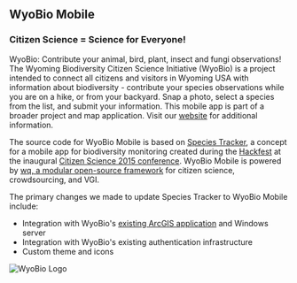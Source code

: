 ## WyoBio Mobile
### Citizen Science = Science for Everyone!

WyoBio: Contribute your animal, bird, plant, insect and fungi observations! The Wyoming Biodiversity Citizen Science Initiative (WyoBio) is a project intended to connect all citizens and visitors in Wyoming USA with information about biodiversity - contribute your species observations while you are on a hike, or from your backyard. Snap a photo, select a species from the list, and submit your information. This mobile app is part of a broader project and map application. Visit our [website](http://wyobio.org) for additional information.

The source code for WyoBio Mobile is based on [Species Tracker](http://species.wq.io/), a concept for a mobile app for biodiversity monitoring created during the [Hackfest](http://scistarter.com/blog/2015/02/reports-hackfest-citizen-science-association-conference/) at the inaugural [Citizen Science 2015 conference](http://citizenscienceassociation.org/conference/).  WyoBio Mobile is powered by [wq, a modular open-source framework](http://wq.io/) for citizen science, crowdsourcing, and VGI.

The primary changes we made to update Species Tracker to WyoBio Mobile include:
 * Integration with WyoBio's [existing ArcGIS application](http://wyobio.org/application/) and Windows server
 * Integration with WyoBio's existing authentication infrastructure
 * Custom theme and icons
 
![WyoBio Logo](https://raw.githubusercontent.com/WyGISC/WyoBio/master/app/images/icons/android-chrome-192x192.png)
